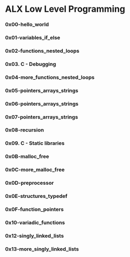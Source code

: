 # ALX Low Level Programming

### 0x00-hello_world

### 0x01-variables_if_else

### 0x02-functions_nested_loops

### 0x03. C - Debugging

###  0x04-more_functions_nested_loops

### 0x05-pointers_arrays_strings

### 0x06-pointers_arrays_strings

### 0x07-pointers_arrays_strings

### 0x08-recursion

### 0x09. C - Static libraries

### 0x0B-malloc_free

### 0x0C-more_malloc_free

### 0x0D-preprocessor

### 0x0E-structures_typedef

### 0x0F-function_pointers

### 0x10-variadic_functions

### 0x12-singly_linked_lists

### 0x13-more_singly_linked_lists
